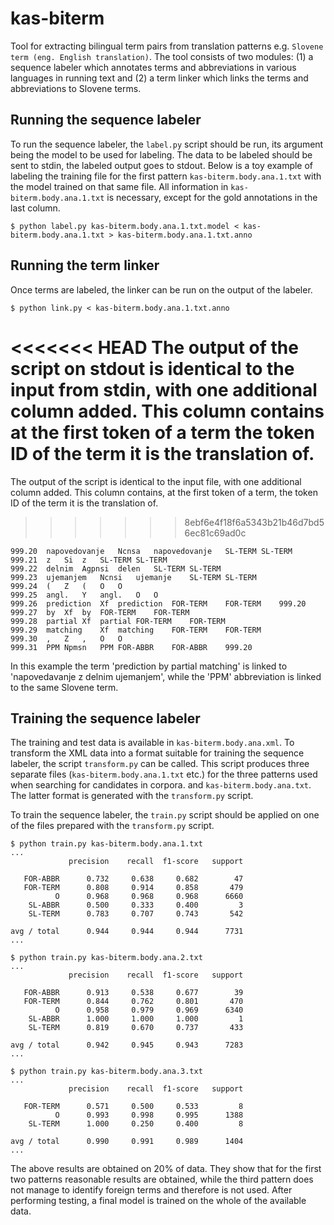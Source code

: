 # kas-biterm

Tool for extracting bilingual term pairs from translation patterns e.g. ```Slovene term (eng. English translation)```. The tool consists of two modules: (1) a sequence labeler which annotates terms and abbreviations in various languages in running text and (2) a term linker which links the terms and abbreviations to Slovene terms.

## Running the sequence labeler

To run the sequence labeler, the ```label.py``` script should be run, its argument being the model to be used for labeling. The data to be labeled should be sent to stdin, the labeled output goes to stdout. Below is a toy example of labeling the training file for the first pattern ```kas-biterm.body.ana.1.txt``` with the model trained on that same file. All information in ```kas-biterm.body.ana.1.txt``` is necessary, except for the gold annotations in the last column.

```
$ python label.py kas-biterm.body.ana.1.txt.model < kas-biterm.body.ana.1.txt > kas-biterm.body.ana.1.txt.anno
```

## Running the term linker

Once terms are labeled, the linker can be run on the output of the labeler.

```
$ python link.py < kas-biterm.body.ana.1.txt.anno
```

<<<<<<< HEAD
The output of the script on stdout is identical to the input from stdin, with one additional column added. This column contains at the first token of a term the token ID of the term it is the translation of.
=======
The output of the script is identical to the input file, with one additional column added. This column contains, at the first token of a term, the token ID of the term it is the translation of.
>>>>>>> 8ebf6e4f18f6a5343b21b46d7bd56ec81c69ad0c

```
999.20	napovedovanje	Ncnsa	napovedovanje	SL-TERM	SL-TERM	
999.21	z	Si	z	SL-TERM	SL-TERM	
999.22	delnim	Agpnsi	delen	SL-TERM	SL-TERM	
999.23	ujemanjem	Ncnsi	ujemanje	SL-TERM	SL-TERM	
999.24	(	Z	(	O	O	
999.25	angl.	Y	angl.	O	O	
999.26	prediction	Xf	prediction	FOR-TERM	FOR-TERM	999.20
999.27	by	Xf	by	FOR-TERM	FOR-TERM	
999.28	partial	Xf	partial	FOR-TERM	FOR-TERM	
999.29	matching	Xf	matching	FOR-TERM	FOR-TERM	
999.30	,	Z	,	O	O	
999.31	PPM	Npmsn	PPM	FOR-ABBR	FOR-ABBR	999.20
```

In this example the term 'prediction by partial matching' is linked to 'napovedavanje z delnim ujemanjem', while the 'PPM' abbreviation is linked to the same Slovene term.

## Training the sequence labeler

The training and test data is available in ```kas-biterm.body.ana.xml```. To transform the XML data into a format suitable for training the sequence labeler, the script ```transform.py``` can be called. This script produces three separate files (```kas-biterm.body.ana.1.txt``` etc.) for the three patterns used when searching for candidates in corpora. and ```kas-biterm.body.ana.txt```. The latter format is generated with the ```transform.py``` script.

To train the sequence labeler, the ```train.py``` script should be applied on one of the files prepared with the ```transform.py``` script.

```
$ python train.py kas-biterm.body.ana.1.txt
...
             precision    recall  f1-score   support

   FOR-ABBR      0.732     0.638     0.682        47
   FOR-TERM      0.808     0.914     0.858       479
          O      0.968     0.968     0.968      6660
    SL-ABBR      0.500     0.333     0.400         3
    SL-TERM      0.783     0.707     0.743       542

avg / total      0.944     0.944     0.944      7731
...

$ python train.py kas-biterm.body.ana.2.txt
...
             precision    recall  f1-score   support

   FOR-ABBR      0.913     0.538     0.677        39
   FOR-TERM      0.844     0.762     0.801       470
          O      0.958     0.979     0.969      6340
    SL-ABBR      1.000     1.000     1.000         1
    SL-TERM      0.819     0.670     0.737       433

avg / total      0.942     0.945     0.943      7283
...

$ python train.py kas-biterm.body.ana.3.txt
...
             precision    recall  f1-score   support

   FOR-TERM      0.571     0.500     0.533         8
          O      0.993     0.998     0.995      1388
    SL-TERM      1.000     0.250     0.400         8

avg / total      0.990     0.991     0.989      1404
...
```

The above results are obtained on 20% of data. They show that for the first two patterns reasonable results are obtained, while the third pattern does not manage to identify foreign terms and therefore is not used. After performing testing, a final model is trained on the whole of the available data.
